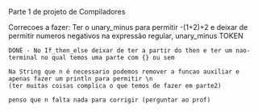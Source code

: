 Parte 1 de projeto de Compiladores

Correcoes a fazer:
    Ter o unary_minus para permitir -(1+2)+2 e deixar de permitir numeros negativos na expressão regular, unary_minus TOKEN

    DONE - No If_then_else deixar de ter a partir do then e ter um nao-terminal no qual temos uma parte com {} ou sem 

    Na String que n é necessario podemos remover a funcao auxiliar e apenas fazer um println para permitir \n
    (ter muitas coisas complica o que temos de fazer em parte2)

    penso que n falta nada para corrigir (perguntar ao prof)